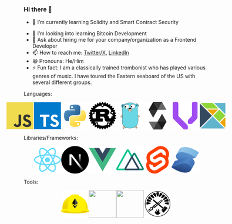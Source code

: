 ### Hi there 👋

<!-- 🔭 I’m currently working on -->
- 🌱 I’m currently learning Solidity and Smart Contract Security
<!-- - 👯 I’m looking to collaborate on ... -->
- 🤔 I’m looking into learning Bitcoin Development
- 💬 Ask about hiring me for your company/organization as a Frontend Developer
- 📫 How to reach me: [Twitter/X](https://www.twitter.com/0xdcampdev), [LinkedIn](https://www.linkedin.com/in/douglas-campbell-dev)
- 😄 Pronouns: He/Him
- ⚡ Fun fact: I am a classically trained trombonist who has played various genres of music.  I have toured the Eastern seaboard of the US with several different groups.

Languages:
<div style="display:flex; flex-direction: row; justify-content: center;">
  <img style="width: 75px; height: 75px;" src="https://raw.githubusercontent.com/devicons/devicon/master/icons/javascript/javascript-original.svg">
  <img style="width: 75px; height: 75px;" src="https://raw.githubusercontent.com/devicons/devicon/master/icons/typescript/typescript-original.svg">
  <img style="width: 75px; height: 75px;" src="https://raw.githubusercontent.com/devicons/devicon/master/icons/python/python-original.svg">
  <img style="width: 75px; height: 75px;" src="https://raw.githubusercontent.com/devicons/devicon/master/icons/rust/rust-original.svg">
  <img style="width: 75px; height: 75px;" src="https://raw.githubusercontent.com/devicons/devicon/master/icons/go/go-original.svg">
  <img style="width: 75px; height: 75px;" src="https://raw.githubusercontent.com/devicons/devicon/refs/heads/master/icons/solidity/solidity-original.svg">
  <img style="width: 75px; height: 75px;" src="https://raw.githubusercontent.com/devicons/devicon/refs/heads/master/icons/vyper/vyper-original.svg">
  <img style="width: 75px; height: 75px;" src="https://raw.githubusercontent.com/devicons/devicon/refs/heads/master/icons/elm/elm-original.svg">
</div>

Libraries/Frameworks:
<div style="display:flex; flex-direction: row; justify-content: center;">
  <img style="width: 75px; height: 75px;" src="https://raw.githubusercontent.com/devicons/devicon/master/icons/react/react-original.svg">
  <img style="width: 75px; height: 75px;" src="https://raw.githubusercontent.com/devicons/devicon/refs/heads/master/icons/nextjs/nextjs-original.svg">
  <img style="width: 75px; height: 75px;" src="https://raw.githubusercontent.com/devicons/devicon/master/icons/vuejs/vuejs-original.svg">
  <img style="width: 75px; height: 75px;" src="https://raw.githubusercontent.com/devicons/devicon/refs/heads/master/icons/nuxtjs/nuxtjs-original.svg">
  <img style="width: 75px; height: 75px;" src="https://github.com/devicons/devicon/blob/master/icons/svelte/svelte-original.svg">
  <img style="width: 75px; height: 75px;" src="https://github.com/devicons/devicon/blob/master/icons/solidjs/solidjs-original.svg">
</div>

Tools:
<div style="display:flex; flex-direction: row; justify-content: center;">
  <img style="width: 75px; height: 75px;" src="https://raw.githubusercontent.com/devicons/devicon/refs/heads/master/icons/hardhat/hardhat-original.svg">
  <img style="width: 75px; height: 75px;" src="https://images.seeklogo.com/logo-png/42/1/ethers-logo-png_seeklogo-426721.png?v=1957182601377694464">
  <img style="width: 75px; height: 75px;" src="https://upload.wikimedia.org/wikipedia/commons/1/18/Ipfs-logo-1024-ice-text.png">
  <img style="width: 75px; height: 75px;" src="https://github.com/foundry-rs/foundry/blob/master/.github/logo.png?raw=true">
</div>

